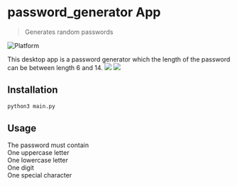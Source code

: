 # password_generator App
> Generates random passwords 

![Platform](https://img.shields.io/badge/python-3.7-blue.svg)

This desktop app is a password generator which the length of the password can be between length 6 and 14.
![](password_generator/images/pass01.png)
![](password_generator/images/pass02.png)

## Installation

```sh
python3 main.py
```
## Usage
The password must contain <br/>
One uppercase letter<br/>
One lowercase letter<br/>
One digit<br/>
One special character<br/><br/>
